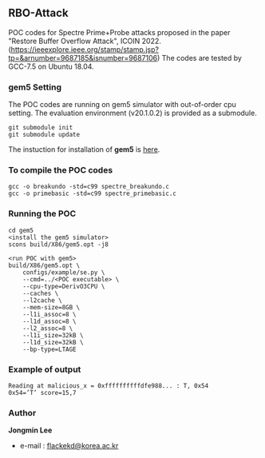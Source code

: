 
## RBO-Attack

POC codes for Spectre Prime+Probe attacks proposed in the paper "Restore Buffer Overflow Attack", ICOIN 2022. (https://ieeexplore.ieee.org/stamp/stamp.jsp?tp=&arnumber=9687185&isnumber=9687106)
The codes are tested by GCC-7.5 on Ubuntu 18.04.

### gem5 Setting
The POC codes are running on gem5 simulator with out-of-order cpu setting.
The evaluation environment (v20.1.0.2) is provided as a submodule.

    git submodule init
    git submodule update
    
The instuction for installation of **gem5** is [here](https://github.com/gem5/gem5).
### To compile the POC codes

    gcc -o breakundo -std=c99 spectre_breakundo.c
    gcc -o primebasic -std=c99 spectre_primebasic.c

 ### Running the POC
 

    cd gem5
    <install the gem5 simulator>
    scons build/X86/gem5.opt -j8
    
    <run POC with gem5>
    build/X86/gem5.opt \
	    configs/example/se.py \
		--cmd=../<POC executable> \
		--cpu-type=DerivO3CPU \
		--caches \
		--l2cache \
		--mem-size=8GB \
		--l1i_assoc=8 \
		--l1d_assoc=8 \
		--l2_assoc=8 \
		--l1i_size=32kB \
		--l1d_size=32kB \
		--bp-type=LTAGE

### Example of output

    Reading at malicious_x = 0xffffffffffdfe988... : T, 0x54
    0x54=’T’ score=15,7

### Author
**Jongmin Lee**

 - e-mail : flackekd@korea.ac.kr
